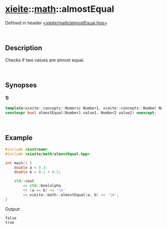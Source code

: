 # [xieite](../xieite.md)\:\:[math](../math.md)\:\:almostEqual
Defined in header [<xieite/math/almostEqual.hpp>](../../include/xieite/math/almostEqual.hpp)

&nbsp;

## Description
Checks if two values are almost equal.

&nbsp;

## Synopses
#### 1)
```cpp
template<xieite::concepts::Numeric Number1, xieite::concepts::Number Number2>
constexpr bool almostEqual(Number1 value1, Number2 value2) noexcept;
```

&nbsp;

## Example
```cpp
#include <iostream>
#include <xieite/math/almostEqual.hpp>

int main() {
    double a = 0.3;
    double b = 0.1 + 0.2;

    std::cout
        << std::boolalpha
        << (a == b) << '\n'
        << xieite::math::almostEqual(a, b) << '\n';
}
```
Output:
```
false
true
```
